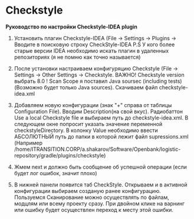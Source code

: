# Checkstyle
<b>Руководство по настройки Checkstyle-IDEA plugin</b>

1. Установить плагин Checkstyle-IDEA (File -> Settings -> Plugins -> Вводите в поисковую строку CheckStyle-IDEA
P.S  У кого более старые версии IDEA необходимо искать плагин в удаленных репозиториях (я не помню как точно называется)

2. После установки настраиваем конфигуряцию Checkstyle (File -> Settings -> Other Settings -> Checkstyle. 
ВАЖНО! Checkstyle version выбрать 8.0 ! Scan Scope я поставил Java soursec (including tests) (Возможно будет только Java sources).  Скачиваем файл checkstyle-idea.xml 

3. Добавляем новую конфигурации (знак "+" справа от таблицы Configuration File). Вводим Description(на свой вкус).
   Радиобаттон Use a local Checkstyle file и выбираем путь до checkstyle-idea.xml. 
   В следующем окне попросит указать значение переменной checkstyleDirectory. В колонку Value необходимо ввести АБСОЛЮТНЫЙ путь до папки 
   в которой лежит файл supressions.xml (Например /home/ITRANSITION.CORP/a.shakarov/Software/Openbank/logistic-repository/gradle/plugins/checkstyle)
   
4. Жмем next и должно быть сообщение об успешной операции (если будет лог ошибок, значит плохо)
5. В нижней панели появится таб CheckStyle. Открываем и в активной конфигурации выбираем созданую ранее конфигурацию. Пользуемся
   Сканирование можно осуществлять по файлам, модцлям или всему проекту сразу. При двойном клике на варнинг или ошибку будет осуществлен
   переход к месту этой ошибки.
   
